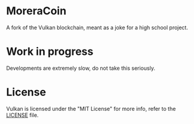 # MoreraCoin

A fork of the Vulkan blockchain, meant as a joke for a high school project.

# Work in progress

Developments are extremely slow, do not take this seriously.


# License

Vulkan is licensed under the "MIT License" for more info, refer to the [LICENSE](LICENSE) file.
